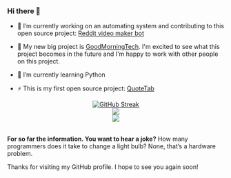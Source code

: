 ### Hi there 👋

- 🔭 I’m currently working on an automating system and contributing to this open source project: [Reddit video maker bot](https://github.com/elebumm/RedditVideoMakerBot)

- 📑 My new big project is [GoodMorningTech](https://github.com/GoodMorninTech/GoodMorningTech). I'm excited to see what this project becomes in the future and I'm happy to work with other people on this project.

- 🌱 I’m currently learning Python    

- ⚡ This is my first open source project:  [QuoteTab](https://github.com/OpenSourceSimon/QuoteTab)
 
<div align="center"> 
<a href="https://git.io/streak-stats"><img src="https://github-readme-streak-stats-theta.vercel.app/?user=OpenSourceSimon&theme=github-dark-blue&hide_border=true" alt="GitHub Streak"></a>
</div>
<div align="center"?
<a>
  <img src="https://github-readme-stats-beryl-omega.vercel.app/api?username=OpenSourceSimon&show_icons=true&hide_border=true&count_private=true&theme=github_dark&include_all_commits=true"/></a>
  </div>
 <div align="center">
     <img src="https://komarev.com/ghpvc/?username=OpenSourceSimon"/></a>
    </div>
<br>  

<b>For so far the information. You want to hear a joke?</b>
How many programmers does it take to change a light bulb? None, that’s a hardware problem.

Thanks for visiting my GitHub profile. I hope to see you again soon!

